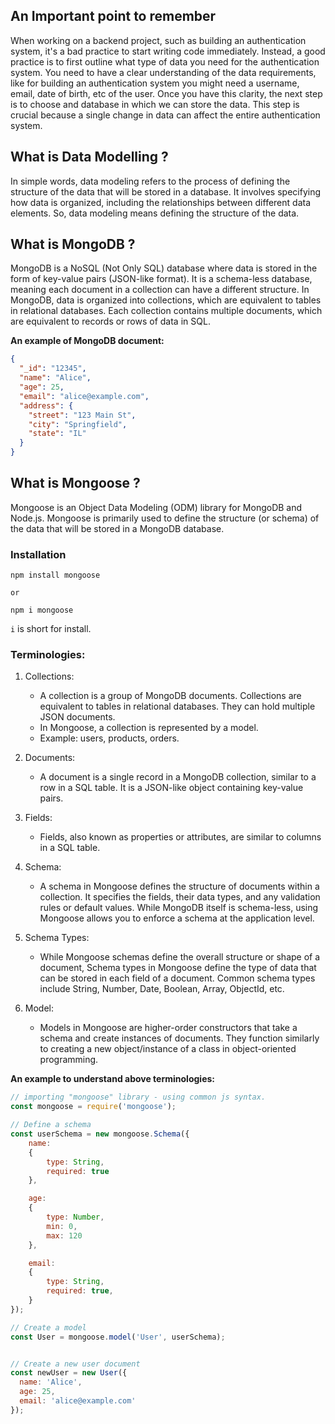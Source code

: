 ## An Important point to remember
When working on a backend project, such as building an authentication system, it's a bad practice to start writing code immediately. Instead, a good practice is to first outline what type of data you need for the authentication system. You need to have a clear understanding of the data requirements, like for building an authentication system you might need a username, email, date of birth, etc of the user. Once you have this clarity, the next step is to choose and database in which we can store the data. This step is crucial because a single change in data can affect the entire authentication system.

## What is Data Modelling ?
In simple words, data modeling refers to the process of defining the structure of the data that will be stored in a database. It involves specifying how data is organized, including the relationships between different data elements. So, data modeling means defining the structure of the data.

## What is MongoDB ?
MongoDB is a NoSQL (Not Only SQL) database where data is stored in the form of key-value pairs (JSON-like format). It is a schema-less database, meaning each document in a collection can have a different structure. In MongoDB, data is organized into collections, which are equivalent to tables in relational databases. Each collection contains multiple documents, which are equivalent to records or rows of data in SQL.

**An example of MongoDB document:**
```json
{
  "_id": "12345",
  "name": "Alice",
  "age": 25,
  "email": "alice@example.com",
  "address": {
    "street": "123 Main St",
    "city": "Springfield",
    "state": "IL"
  }
}

```

## What is Mongoose ?
Mongoose is an Object Data Modeling (ODM) library for MongoDB and Node.js. Mongoose is primarily used to define the structure (or schema) of the data that will be stored in a MongoDB database.

### Installation
```
npm install mongoose 

or

npm i mongoose 
```

`i` is short for install.


### Terminologies:
1. Collections:
    - A collection is a group of MongoDB documents. Collections are equivalent to tables in relational databases. They can hold multiple JSON documents.
    - In Mongoose, a collection is represented by a model.
    - Example: users, products, orders.

2. Documents:
    - A document is a single record in a MongoDB collection, similar to a row in a SQL table. It is a JSON-like object containing key-value pairs.

3. Fields:
    - Fields, also known as properties or attributes, are similar to columns in a SQL table. 

4. Schema:
    - A schema in Mongoose defines the structure of documents within a collection. It specifies the fields, their data types, and any validation rules or default values. While MongoDB itself is schema-less, using Mongoose allows you to enforce a schema at the application level.

5. Schema Types:
    - While Mongoose schemas define the overall structure or shape of a document, Schema types in Mongoose define the type of data that can be stored in each field of a document. Common schema types include String, Number, Date, Boolean, Array, ObjectId, etc.

6. Model:
    - Models in Mongoose are higher-order constructors that take a schema and create instances of documents. They function similarly to creating a new object/instance of a class in object-oriented programming.

**An example to understand above terminologies:**
```javascript
// importing "mongoose" library - using common js syntax.
const mongoose = require('mongoose');

// Define a schema
const userSchema = new mongoose.Schema({
    name: 
    { 
        type: String, 
        required: true 
    },

    age: 
    { 
        type: Number, 
        min: 0, 
        max: 120 
    },

    email: 
    { 
        type: String, 
        required: true, 
    }
});

// Create a model
const User = mongoose.model('User', userSchema);


// Create a new user document
const newUser = new User({
  name: 'Alice',
  age: 25,
  email: 'alice@example.com'
});
```